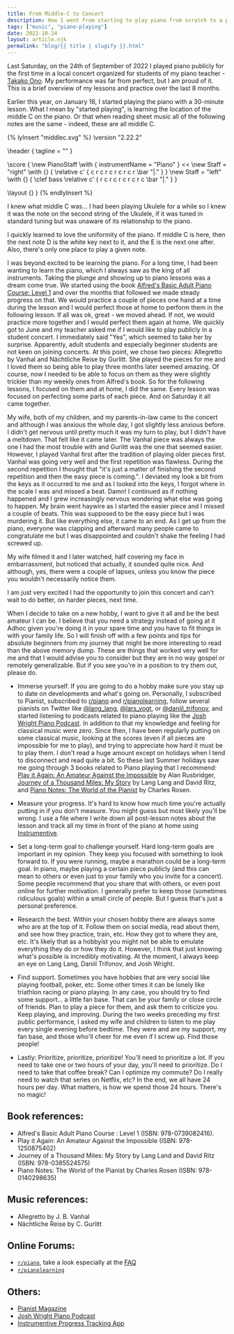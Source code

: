 ```yaml
---
title: From Middle-C to Concert
description: How I went from starting to play piano from scratch to a public performance.
tags: ["music", "piano-playing"]
date: 2022-10-24
layout: article.njk
permalink: "blog/{{ title | slugify }}.html"
---
```


Last Saturday, on the 24th of September of 2022 I played piano publicly for the first time in a local concert organized for students of my piano teacher - [Takako Ono](http://www.takako-ono.com). My performance was far from perfect, but I am proud of it. This is a brief overview of my lessons and practice over the last 8 months.

Earlier this year, on January 18, I started playing the piano with a 30-minute lesson. What I mean by "started playing", is learning the location of the middle C on the piano. Or that when reading sheet music all of the following notes are the same - indeed, these are all middle C.

{% lyInsert "middlec.svg" %}
\version "2.22.2"

\header {
    tagline = ""
}

\score {
  \new PianoStaff \with {
    instrumentName = "Piano"
  } <<
  \new Staff = "right" \with {} {           \relative c' { c r c r c r c r c r \bar "|." } }
  \new Staff = "left" \with {} { \clef bass \relative c' { r c r c r c r c r c \bar "|." } } 
  >>
  \layout {}
}
{% endlyInsert %}

I knew what middle C was... I had been playing Ukulele for a while so I knew it was the note on the second string of the Ukulele, if it was tuned in standard tuning but was unaware of its relationship to the piano. 

I quickly learned to love the uniformity of the piano. If middle C is here, then the next note D is the white key next to it, and the E is the next one after. Also, there's only one place to play a given note.

I was beyond excited to be learning the piano. For a long time, I had been wanting to learn the piano, which I always saw as the king of all instruments. Taking the plunge and showing up to piano lessons was a dream come true. We started using the book [Alfred's Basic Adult Piano Course: Level 1](https://www.alfred.com/alfreds-basic-adult-piano-course-lesson-book-1/p/00-2236/) and over the months that followed we made steady progress on that. We would practice a couple of pieces one hand at a time during the lesson and I would perfect those at home to perform them in the following lesson. If all was ok, great - we moved ahead. If not, we would practice more together and I would perfect them again at home. We quickly got to June and my teacher asked me if I would like to play publicly in a student concert. I immediately said "Yes", which seemed to take her by surprise. Apparently, adult students and especially beginner students are not keen on joining concerts. At this point, we chose two pieces: Allegretto by Vanhal and Nächtliche Reise by Gurlitt. She played the pieces for me and I loved them so being able to play three months later seemed amazing. Of course, now I needed to be able to focus on them as they were slightly trickier than my weekly ones from Alfred's book. So for the following lessons, I focused on them and at home, I did the same. Every lesson was focused on perfecting some parts of each piece. And on Saturday it all came together.

My wife, both of my children, and my parents-in-law came to the concert and although I was anxious the whole day, I got slightly less anxious before. I didn't get nervous until pretty much it was my turn to play, but I didn't have a meltdown. That felt like it came later. The Vanhal piece was always the one I had the most trouble with and Gurlitt was the one that seemed easier. However, I played Vanhal first after the tradition of playing older pieces first. Vanhal was going very well and the first repetition was flawless. During the second repetition I thought that "it's just a matter of finishing the second repetition and then the easy piece is coming.". I deviated my look a bit from the keys as it occurred to me and as I looked into the keys, I forgot where in the scale I was and missed a beat. Damn! I continued as if nothing happened and I grew increasingly nervous wondering what else was going to happen. My brain went haywire as I started the easier piece and I missed a couple of beats. This was supposed to be the easy piece but I was murdering it. But like everything else, it came to an end. As I get up from the piano, everyone was clapping and afterward many people came to congratulate me but I was disappointed and couldn't shake the feeling I had screwed up.

My wife filmed it and I later watched, half covering my face in embarrassment, but noticed that actually, it sounded quite nice. And although, yes, there were a couple of lapses, unless you know the piece you wouldn't necessarily notice them.

I am just very excited I had the opportunity to join this concert and can't wait to do better, on harder pieces, next time.

When I decide to take on a new hobby, I want to give it all and be the best amateur I can be. I believe that you need a strategy instead of going at it Adhoc given you're doing it in your spare time and you have to fit things in with your family life.
So I will finish off with a few points and tips for absolute beginners from my journey that might be more interesting to read than the above memory dump. These are things that worked very well for me and that I would advise you to consider but they are in no way gospel or remotely generalizable. But if you see you're in a position to try them out, please do.

* Immerse yourself. If you are going to do a hobby make sure you stay up to date on developments and what's going on. Personally, I subscribed to Pianist, subscribed to [r/piano](https://www.reddit.com/r/piano) and [r/pianolearning](https://www.reddit.com/r/pianolearning), follow several pianists on Twitter like [@lang_lang](https://twitter.com/lang_lang), [@lars_vogt](https://twitter.com/lars_vogt), or [@daniil_trifonov](https://twitter.com/daniil_trifonov), and started listening to podcasts related to piano playing like the [Josh Wright Piano Podcast](https://open.spotify.com/show/72OQO63V0y3jZ0fh4tVlwj). In addition to that my knowledge and feeling for classical music were zero. Since then, I have been regularly putting on some classical music, looking at the scores (even if all pieces are impossible for me to play), and trying to appreciate how hard it must be to play them. I don't read a huge amount except on holidays when I tend to disconnect and read quite a bit. So these last Summer holidays saw me going through 3 books related to Piano playing that I recommend: [Play it Again: An Amateur Against the Impossible](https://www.goodreads.com/book/show/17332356-play-it-again) by Alan Rusbridger, [Journey of a Thousand Miles: My Story](https://www.goodreads.com/book/show/2727587-journey-of-a-thousand-miles) by Lang Lang and David Ritz, and [Piano Notes: The World of the Pianist](https://www.goodreads.com/book/show/589577.Piano_Notes) by Charles Rosen.

* Measure your progress. It's hard to know how much time you're actually putting in if you don't measure. You might guess but most likely you'll be wrong. I use a file where I write down all post-lesson notes about the lesson and track all my time in front of the piano at home using [Instrumentive](https://instrumentive.com/).

* Set a long-term goal to challenge yourself. Hard long-term goals are important in my opinion. They keep you focused with something to look forward to. If you were running, maybe a marathon could be a long-term goal. In piano, maybe playing a certain piece publicly (and this can mean to others or even just to your family who you invite for a concert). Some people recommend that you share that with others, or even post online for further motivation. I generally prefer to keep those (sometimes ridiculous goals) within a small circle of people. But I guess that's just a personal preference.

* Research the best. Within your chosen hobby there are always some who are at the top of it. Follow them on social media, read about them, and see how they practice, train, etc. How they got to where they are, etc. It's likely that as a hobbyist you might not be able to emulate everything they do or how they do it. However, I think that just knowing what's possible is incredibly motivating. At the moment, I always keep an eye on Lang Lang, Daniil Trifonov, and Josh Wright.

* Find support. Sometimes you have hobbies that are very social like playing football, poker, etc. Some other times it can be lonely like triathlon racing or piano playing. In any case, you should try to find some support... a little fan base. That can be your family or close circle of friends. Plan to play a piece for them, and ask them to criticize you. Keep playing, and improving. During the two weeks preceding my first public performance, I asked my wife and children to listen to me play every single evening before bedtime. They were and are my support, my fan base, and those who'll cheer for me even if I screw up. Find those people!

* Lastly: Prioritize, prioritize, prioritize! You'll need to prioritize a lot. If you need to take one or two hours of your day, you'll need to prioritize. Do I need to take that coffee break? Can I optimize my commute? Do I really need to watch that series on Netflix, etc? In the end, we all have 24 hours per day. What matters, is how we spend those 24 hours. There's no magic!

## Book references:

* Alfred's Basic Adult Piano Course : Level 1 (ISBN: 978-0739082416).
* Play it Again: An Amateur Against the Impossible (ISBN: 978-1250875402)
* Journey of a Thousand Miles: My Story by Lang Land and David Ritz (ISBN: 978-0385524575)
* Piano Notes: The World of the Pianist by Charles Rosen (ISBN: 978-0140298635)

## Music references:

* Allegretto by J. B. Vanhal
* Nächtliche Reise by C. Gurlitt

## Online Forums:

* [`r/piano`](https://www.reddit.com/r/piano), take a look especially at the [FAQ](https://www.reddit.com/r/piano/wiki/faq/)
* [`r/pianolearning`](https://www.reddit.com/r/pianolearning)

## Others:

* [Pianist Magazine](https://www.pianistmagazine.com/)
* [Josh Wright Piano Podcast](https://open.spotify.com/show/72OQO63V0y3jZ0fh4tVlwj)
* [Instrumentive Progress Tracking App](https://instrumentive.com/)